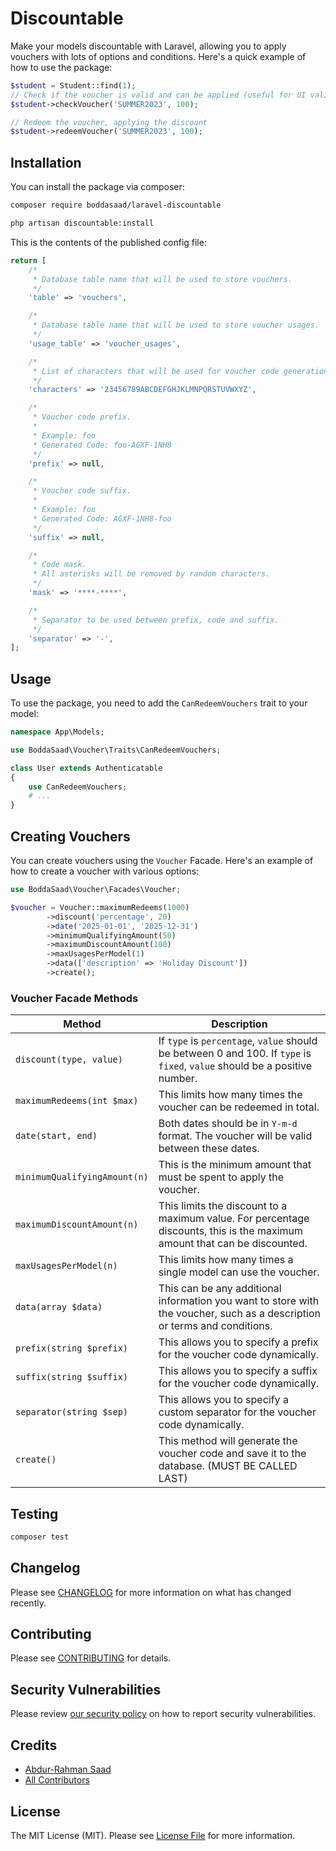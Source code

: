 # Discountable

Make your models discountable with Laravel, allowing you to apply vouchers with lots of options and conditions.
Here's a quick example of how to use the package:

```php
$student = Student::find(1);
// Check if the voucher is valid and can be applied (useful for UI validation before applying)
$student->checkVoucher('SUMMER2023', 100);

// Redeem the voucher, applying the discount
$student->redeemVoucher('SUMMER2023', 100);
```

## Installation

You can install the package via composer:

```bash
composer require boddasaad/laravel-discountable

php artisan discountable:install
```

This is the contents of the published config file:

```php
return [
    /*
     * Database table name that will be used to store vouchers.
     */
    'table' => 'vouchers',

    /*
     * Database table name that will be used to store voucher usages.
     */
    'usage_table' => 'voucher_usages',

    /*
     * List of characters that will be used for voucher code generation.
     */
    'characters' => '23456789ABCDEFGHJKLMNPQRSTUVWXYZ',

    /*
     * Voucher code prefix.
     *
     * Example: foo
     * Generated Code: foo-AGXF-1NH8
     */
    'prefix' => null,

    /*
     * Voucher code suffix.
     *
     * Example: foo
     * Generated Code: AGXF-1NH8-foo
     */
    'suffix' => null,

    /*
     * Code mask.
     * All asterisks will be removed by random characters.
     */
    'mask' => '****-****',

    /*
     * Separator to be used between prefix, code and suffix.
     */
    'separator' => '-',
];
```

## Usage

To use the package, you need to add the `CanRedeemVouchers` trait to your model:
```php
namespace App\Models;

use BoddaSaad\Voucher\Traits\CanRedeemVouchers;

class User extends Authenticatable
{
    use CanRedeemVouchers;
    # ...
}
```

## Creating Vouchers
You can create vouchers using the `Voucher` Facade. Here's an example of how to create a voucher with various options:
```php
use BoddaSaad\Voucher\Facades\Voucher;

$voucher = Voucher::maximumRedeems(1000)
        ->discount('percentage', 20)
        ->date('2025-01-01', '2025-12-31')
        ->minimumQualifyingAmount(50)
        ->maximumDiscountAmount(100)
        ->maxUsagesPerModel(1)
        ->data(['description' => 'Holiday Discount'])
        ->create();
```

### Voucher Facade Methods

| Method                       | Description                                                                                                                |
|------------------------------|----------------------------------------------------------------------------------------------------------------------------|
| `discount(type, value)`      | If `type` is `percentage`, `value` should be between 0 and 100. If `type` is `fixed`, `value` should be a positive number. |
| `maximumRedeems(int $max)`   | This limits how many times the voucher can be redeemed in total.                                                           |
| `date(start, end)`           | Both dates should be in `Y-m-d` format. The voucher will be valid between these dates.                                     |
| `minimumQualifyingAmount(n)` | This is the minimum amount that must be spent to apply the voucher.                                                        |
| `maximumDiscountAmount(n)`   | This limits the discount to a maximum value. For percentage discounts, this is the maximum amount that can be discounted.  |
| `maxUsagesPerModel(n)`       | This limits how many times a single model can use the voucher.                                                             |
| `data(array $data)`          | This can be any additional information you want to store with the voucher, such as a description or terms and conditions.  |
| `prefix(string $prefix)`     | This allows you to specify a prefix for the voucher code dynamically.                                                      |
| `suffix(string $suffix)`     | This allows you to specify a suffix for the voucher code dynamically.                                                      |
| `separator(string $sep)`     | This allows you to specify a custom separator for the voucher code dynamically.                                            |
| `create()`                   | This method will generate the voucher code and save it to the database. (MUST BE CALLED LAST)                              |

## Testing

```bash
composer test
```

## Changelog

Please see [CHANGELOG](CHANGELOG.md) for more information on what has changed recently.

## Contributing

Please see [CONTRIBUTING](CONTRIBUTING.md) for details.

## Security Vulnerabilities

Please review [our security policy](../../security/policy) on how to report security vulnerabilities.

## Credits

- [Abdur-Rahman Saad](https://github.com/BoddaSaad)
- [All Contributors](../../contributors)

## License

The MIT License (MIT). Please see [License File](LICENSE.md) for more information.
